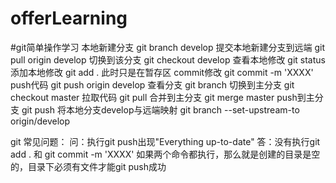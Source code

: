 # offerLearning
#git简单操作学习
本地新建分支              git branch develop
提交本地新建分支到远端    git pull origin develop
切换到该分支              git checkout develop
查看本地修改              git status
添加本地修改              git add .    此时只是在暂存区
commit修改                git commit -m 'XXXX'
push代码                  git push origin develop
查看分支                  git branch
切换到主分支              git checkout master
拉取代码                  git pull
合并到主分支              git merge master
push到主分支              git push
将本地分支develop与远端映射      git branch --set-upstream-to origin/develop

 git 常见问题：
 问：执行git push出现"Everything up-to-date"
 答：没有执行git add .   和 git commit -m 'XXXX'
     如果两个命令都执行，那么就是创建的目录是空的，目录下必须有文件才能git push成功
  